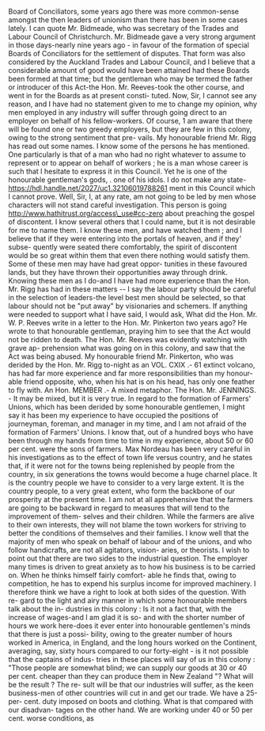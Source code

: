 Board of Conciliators, some years ago there was more common-sense amongst the then leaders of unionism than there has been in some cases lately. I can quote Mr. Bidmeade, who was secretary of the Trades and Labour Council of Christchurch. Mr. Bidmeade gave a very strong argument in those days-nearly nine years ago - in favour of the formation of special Boards of Conciliators for the settlement of disputes. That form was also considered by the Auckland Trades and Labour Council, and I believe that a considerable amount of good would have been attained had these Boards been formed at that time; but the gentleman who may be termed the father or introducer of this Act-the Hon. Mr. Reeves-took the other course, and went in for the Boards as at present consti- tuted. Now, Sir, I cannot see any reason, and I have had no statement given to me to change my opinion, why men employed in any industry will suffer through going direct to an employer on behalf of his fellow-workers. Of course, 1 am aware that there will be found one or two greedy employers, but they are few in this colony, owing to the strong sentiment that pre- vails. My honourable friend Mr. Rigg has read out some names. I know some of the persons he has mentioned. One particularly is that of a man who had no right whatever to assume to represent or to appear on behalf of workers ; he is a man whose career is such that I hesitate to express it in this Council. Yet he is one of the honourable gentleman's gods, . one of his idols. I do not make any state- https://hdl.handle.net/2027/uc1.32106019788261 ment in this Council which I cannot prove. Well, Sir, I, at any rate, am not going to be led by men whose characters will not stand careful investigation. This person is going http://www.hathitrust.org/access\_use#cc-zero about preaching the gospel of discontent. I know several others that I could name, but it is not desirable for me to name them. I know these men, and have watched them ; and I believe that if they were entering into the portals of heaven, and if they' subse- quently were seated there comfortably, the spirit of discontent would be so great within them that even there nothing would satisfy them. Some of these men may have had great oppor- tunities in these favoured lands, but they have thrown their opportunities away through drink. Knowing these men as I do-and I have had more experience than the Hon. Mr. Rigg has had in these matters -- I say the labour party should be careful in the selection of leaders-the level best men should be selected, so that labour should not be "put away" by visionaries and schemers. If anything were needed to support what I have said, I would ask, What did the Hon. Mr. W. P. Reeves write in a letter to the Hon. Mr. Pinkerton two years ago? He wrote to that honourable gentleman, praying him to see that the Act would not be ridden to death. The Hon. Mr. Reeves was evidently watching with grave ap- prehension what was going on in this colony, and saw that the Act was being abused. My honourable friend Mr. Pinkerton, who was derided by the Hon. Mr. Rigg to-night as an VOL. CXIX .- 61 extinct volcano, has had far more experience and far more responsibilities than my honour- able friend opposite, who, when his hat is on his head, has only one feather to fly with. An Hon. MEMBER .- A mixed metaphor. The Hon. Mr. JENNINGS. - It may be mixed, but it is very true. In regard to the formation of Farmers' Unions, which has been derided by some honourable gentlemen, I might say it has been my experience to have occupied the positions of journeyman, foreman, and manager in my time, and I am not afraid of the formation of Farmers' Unions. I know that, out of a hundred boys who have been through my hands from time to time in my experience, about 50 or 60 per cent. were the sons of farmers. Max Nordeau has been very careful in his investigations as to the effect of town life versus country, and he states that, if it were not for the towns being replenished by people from the country, in six generations the towns would become a huge charnel place. It is the country people we have to consider to a very large extent. It is the country people, to a very great extent, who form the backbone of our prosperity at the present time. I am not at all apprehensive that the farmers are going to be backward in regard to measures that will tend to the improvement of them- selves and their children. While the farmers are alive to their own interests, they will not blame the town workers for striving to better the conditions of themselves and their families. I know well that the majority of men who speak on behalf of labour and of the unions, and who follow handicrafts, are not all agitators, vision- aries, or theorists. I wish to point out that there are two sides to the industrial question. The employer many times is driven to great anxiety as to how his business is to be carried on. When he thinks himself fairly comfort- able he finds that, owing to competition, he has to expend his surplus income for improved machinery. I therefore think we have a right to look at both sides of the question. With re- gard to the light and airy manner in which some honourable members talk about the in- dustries in this colony : Is it not a fact that, with the increase of wages-and I am glad it is so- and with the shorter number of hours we work here-does it ever enter into honourable gentlemen's minds that there is just a possi- bility, owing to the greater number of hours worked in America, in England, and the long hours worked on the Continent, averaging, say, sixty hours compared to our forty-eight - is it not possible that the captains of indus- tries in these places will say of us in this colony : "Those people are somewhat blind; we can supply our goods at 30 or 40 per cent. cheaper than they can produce them in New Zealand "? What will be the result ? The re- sult will be that our industries will suffer, as the keen business-men of other countries will cut in and get our trade. We have a 25-per- cent. duty imposed on boots and clothing. What is that compared with our disadvan- tages on the other hand. We are working under 40 or 50 per cent. worse conditions, as 